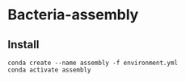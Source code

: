 # Bacteria-assembly

## Install
```
conda create --name assembly -f environment.yml
conda activate assembly
```